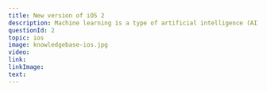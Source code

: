```yaml
---
title: New version of iOS 2
description: Machine learning is a type of artificial intelligence (AI) that provides computers with the ability to learn without being explicitly programmed. Machine learning focuses on the development of computer programs that can change when exposed to new data.
questionId: 2
topic: ios
image: knowledgebase-ios.jpg
video:
link:
linkImage:
text:
---
```

